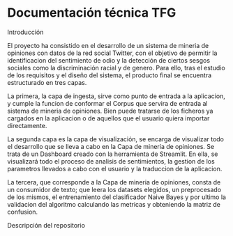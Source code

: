 # Documentación técnica TFG

Introducción

El proyecto ha consistido en el desarrollo de un sistema de mineria de opiniones con datos de la red social Twitter, con el objetivo de permitir la identificacion del sentimiento de odio y la detección de ciertos sesgos sociales como la discriminación racial y de genero. Para ello, tras el estudio de los requisitos y el diseño del sistema, el producto final se encuentra estructurado en tres capas. 

La primera, la capa de ingesta, sirve como punto de entrada a la aplicacion, y cumple la funcion de conformar el Corpus que servira de entrada al sistema de mineria de opiniones. Bien puede tratarse de los ficheros ya cargados en la aplicacion o de aquellos que el usuario quiera importar directamente.

La segunda capa es la capa de visualización, se encarga de visualizar todo el desarrollo que se lleva a cabo en la Capa de minería de opiniones. Se trata de un Dashboard creado con la herramienta de Streamlit. En ella, se visualizará todo el proceso de analisis de sentimientos, la gestion de los parametros llevados a cabo con el usuario y la traduccion de la aplicacion. 

La tercera, que corresponde a la Capa de mineria de opiniones, consta de un consumidor de texto; que leera los datasets elegidos, un preprocesado de los mismos, el entrenamiento del clasificador Naive Bayes y por ultimo la validacion del algoritmo calculando las metricas y obteniendo la matriz de confusion.

Descripción del repositorio

